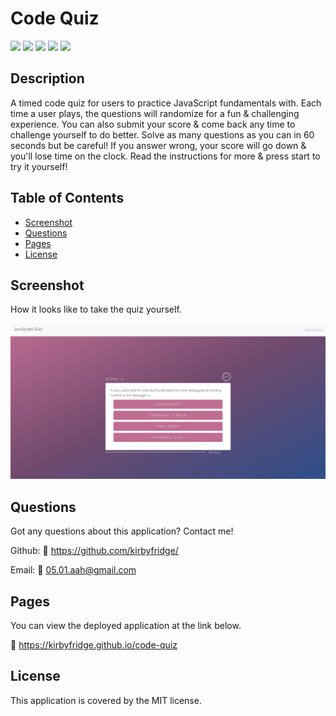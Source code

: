 # Code Quiz

![](https://img.shields.io/badge/license-MIT-green?style=flat-square) 
![](https://img.shields.io/github/repo-size/kirbyfridge/code-quiz?style=flat-square) 
![](https://img.shields.io/github/languages/top/kirbyfridge/code-quiz?style=flat-square) 
![](https://img.shields.io/github/last-commit/kirbyfridge/code-quiz?style=flat-square) 
![](https://img.shields.io/github/issues/kirbyfridge/code-quiz?style=flat-square)


## Description

A timed code quiz for users to practice JavaScript fundamentals with. 
Each time a user plays, the questions will randomize for a fun & challenging experience. 
You can also submit your score & come back any time to challenge yourself to do better.
Solve as many questions as you can in 60 seconds but be careful! If you answer wrong, 
your score will go down & you'll lose time on the clock. Read the instructions for more & 
press start to try it yourself!


## Table of Contents

- [Screenshot](#Screenshot) 
- [Questions](#Questions) 
- [Pages](#Pages) 
- [License](#License)


## Screenshot

How it looks like to take the quiz yourself.

![](assets/images/screenshot.png)
    

## Questions

Got any questions about this application? Contact me!

Github: 
🔗 https://github.com/kirbyfridge/

Email: 
🔗 05.01.aah@gmail.com


## Pages

You can view the deployed application at the link below. 

🔗 https://kirbyfridge.github.io/code-quiz


## License

This application is covered by the MIT license.
